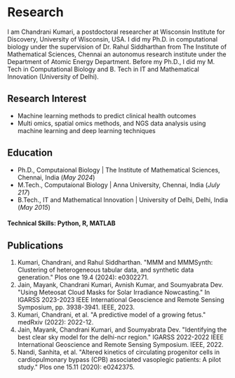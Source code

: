 # Research
I am Chandrani Kumari, a postdoctoral researcher at Wisconsin Institute for Discovery, University of Wisconsin, USA. I did my Ph.D. in computational biology under the supervision of Dr. Rahul Siddharthan from The Institute of Mathematical Sciences, Chennai an autonomus research institute under the Department of Atomic Energy Department. Before my Ph.D., I did my M. Tech in Computational Biology and B. Tech in IT and Mathematical Innovation (University of Delhi). 

## Research Interest
- Machine learning methods to predict clinical health outcomes
- Multi omics, spatial omics methods, and NGS data analysis using machine learning and deep learning techniques


## Education
- Ph.D., Computaional Biology | The Institute of Mathematical Sciences, Chennai, India (_May 2024_)								       		
- M.Tech., Computaional Biology	| Anna University, Chennai, India (_July 217_)	 			        		
- B.Tech., IT and Mathematical Innovation | University of Delhi, Delhi, India (_May 2015_)

#### Technical Skills: Python, R, MATLAB

## Publications
1. Kumari, Chandrani, and Rahul Siddharthan. "MMM and MMMSynth: Clustering of heterogeneous tabular data, and synthetic data generation." Plos one 19.4 (2024): e0302271.
2. Jain, Mayank, Chandrani Kumari, Avnish Kumar, and Soumyabrata Dev. "Using Meteosat Cloud Masks for Solar Irradiance Nowcasting." In IGARSS 2023-2023 IEEE International Geoscience and Remote Sensing Symposium, pp. 3938-3941. IEEE, 2023.
3. Kumari, Chandrani, et al. "A predictive model of a growing fetus." medRxiv (2022): 2022-12.
4. Jain, Mayank, Chandrani Kumari, and Soumyabrata Dev. "Identifying the best clear sky model for the delhi-ncr region." IGARSS 2022-2022 IEEE International Geoscience and Remote Sensing Symposium. IEEE, 2022.
5. Nandi, Sanhita, et al. "Altered kinetics of circulating progenitor cells in cardiopulmonary bypass (CPB) associated vasoplegic patients: A pilot study." Plos one 15.11 (2020): e0242375.
